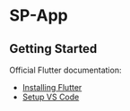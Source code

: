 # SP-App

## Getting Started

Official Flutter documentation:

- [Installing Flutter](https://flutter.dev/docs/get-started/install)
- [Setup VS Code](https://flutter.dev/docs/get-started/editor?tab=vscode)
